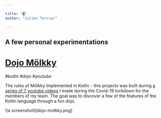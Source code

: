 ```yaml
---

title: "🖥"
author: "Julien Terrier"

---
```


## A few personal experimentations

# [Dojo Mölkky](https://github.com/legzo/dojo-molkky)

*#kotlin #dojo #youtube*

The rules of Mölkky implemented in Kotlin - this projects was built during [a series of 7 youtube videos](https://www.youtube.com/playlist?list=PLX3k_dCSBA49TfOPFwg7iqqxFvyTsP-H-) I made during the Covid-19 lockdown for the members of my team. The goal was to discover a few of the features of the Kotlin language through a fun dojo.

!(a screenshot)[dojo-molkky.png]

